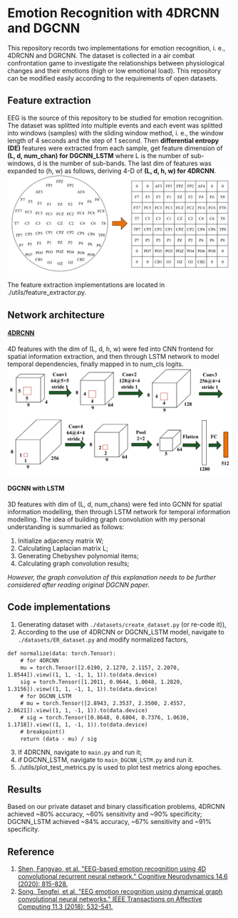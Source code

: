 # Emotion Recognition with 4DRCNN and DGCNN

This repository records two implementations for emotion recognition, i. e., 4DRCNN and DGRCNN. The dataset is collected in a air combat confrontation game to investigate the relationships between physiological changes and their emotions (high or low emotional load). This repository can be modified easily according to the requirements of open datasets.

## Feature extraction

EEG is the source of this repository to be studied for emotion recognition. The dataset was splitted into multiple events and each event was splitted into windows (samples) with the sliding window method, i. e., the window length of 4 seconds and the step of 1 second. Then **differential entropy (DE)** features were extracted from each sample, get feature dimension of **(L, d, num_chan) for DGCNN_LSTM** where L is the number of sub-windows, d is the number of sub-bands. The last dim of features was expanded to (h, w) as follows, deriving 4-D of **(L, d, h, w) for 4DRCNN**.
![62 channels to 4D features](./image/README/spatial_expansion.png)

The feature extraction implementations are located in ./utils/feature_extractor.py.

## Network architecture

#### [4DRCNN](https://link.springer.com/article/10.1007/s11571-020-09634-1)

4D features with the dim of (L, d, h, w) were fed into CNN frontend for spatial information extraction, and then through LSTM network to model temporal dependencies, finally mapped in to num_cls logits.
![4DRCNN network](./image/4DRCNN.png)

#### DGCNN with LSTM

3D features with dim of (L, d, num_chans) were fed into GCNN for spatial information modelling, then through LSTM network for temporal information modelling. The idea of building graph convolution with my personal understanding is summaried as follows:

1. Initialize adjacency matrix W;
2. Calculating Laplacian matrix L;
3. Generating Chebyshev polynomial items;
4. Calculating graph convolution results;

*However, the graph convolution of this explanation needs to be further considered after reading original DGCNN paper.*

## Code implementations

1. Generating dataset with `./datasets/create_dataset.py` (or re-code it)),
2. According to the use of 4DRCNN or DGCNN_LSTM model, navigate to ` ./datasets/ER_dataset.py` and modify normalized factors,

```
def normalize(data: torch.Tensor):
    # for 4DRCNN
    mu = torch.Tensor([2.6190, 2.1270, 2.1157, 2.2070, 1.8544]).view((1, 1, -1, 1, 1)).to(data.device)
    sig = torch.Tensor([1.2011, 0.9644, 1.0048, 1.2820, 1.3156]).view((1, 1, -1, 1, 1)).to(data.device)
    # for DGCNN_LSTM
    # mu = torch.Tensor([2.8943, 2.3537, 2.3500, 2.4557, 2.0621]).view((1, 1, -1, 1)).to(data.device)
    # sig = torch.Tensor([0.8648, 0.6804, 0.7376, 1.0630, 1.1718]).view((1, 1, -1, 1)).to(data.device)
    # breakpoint()
    return (data - mu) / sig
```

3. If 4DRCNN, navigate to `main.py` and run it;
4. if DGCNN_LSTM, navigate to `main_DGCNN_LSTM.py` and run it.
5. ./utils/plot_test_metrics.py is used to plot test metrics along epoches.

## Results

Based on our private dataset and binary classification problems, 4DRCNN achieved ~80% accuracy, ~60% sensitivity and ~90% specificity; DGCNN_LSTM achieved ~84% accuracy, ~67% sensitivity and ~91% specificity.

## Reference

1. [Shen, Fangyao, et al. &#34;EEG-based emotion recognition using 4D convolutional recurrent neural network.&#34; Cognitive Neurodynamics 14.6 (2020): 815-828.](https://link.springer.com/article/10.1007/s11571-020-09634-1)
2. [Song, Tengfei, et al. &#34;EEG emotion recognition using dynamical graph convolutional neural networks.&#34; IEEE Transactions on Affective Computing 11.3 (2018): 532-541.](https://ieeexplore.ieee.org/abstract/document/8320798)
